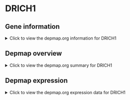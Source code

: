<h1>DRICH1</h1>

<h2>Gene information</h2>
<details>
  <summary>Click to view the depmap.org information for DRICH1</summary>
  <iframe src="https://depmap.org/portal/gene/DRICH1?tab=about" style="border:none;width:100%;height:800px"></iframe>
</details>

<h2>Depmap overview</h2>
<details>
  <summary>Click to view the depmap.org summary for DRICH1</summary>
  <iframe src="https://depmap.org/portal/gene/DRICH1?tab=overview" style="border:none;width:100%;height:800px"></iframe>
</details>

<h2>Depmap expression</h2>
<details>
  <summary>Click to view the depmap.org expression data for DRICH1</summary>
  <iframe src="https://depmap.org/portal/gene/DRICH1?tab=characterization" style="border:none;width:100%;height:800px"></iframe>
</details>


<!--
<h2>Reactome Pathway diagram</h2>
<details>
  <summary>Click to view Reactome pathway for DRICH1</summary>
  PNAME
</details>
-->


